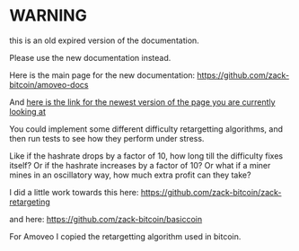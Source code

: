 WARNING
========

this is an old expired version of the documentation.

Please use the new documentation instead. 

Here is the main page for the new documentation: https://github.com/zack-bitcoin/amoveo-docs 

And [here is the link for the newest version of the page you are currently looking at](https://github.com/zack-bitcoin/amoveo-docs/blob/master//research_suggestions/retargetting.md)

You could implement some different difficulty retargetting algorithms, and then run tests to see how they perform under stress.

Like if the hashrate drops by a factor of 10, how long till the difficulty fixes itself?
Or if the hashrate increases by a factor of 10?
Or what if a miner mines in an oscillatory way, how much extra profit can they take?

I did a little work towards this here: https://github.com/zack-bitcoin/zack-retargeting

and here: https://github.com/zack-bitcoin/basiccoin


For Amoveo I copied the retargetting algorithm used in bitcoin.